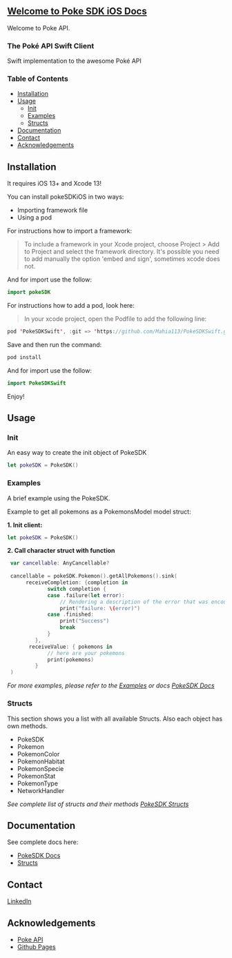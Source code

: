 ## [Welcome to Poke SDK iOS Docs](index.md)

Welcome to Poke API.


### The Poké API Swift Client

Swift implementation to the awesome Poké API


### Table of Contents 

- [Installation](#installation)
- [Usage](#usage)
  - [Init](#init)
  - [Examples](#examples)
  - [Structs](#structs)
- [Documentation](#documentation)
- [Contact](#contact)
- [Acknowledgements](#acknowledgements)


<!-- INSTALLATION -->
## Installation

It requires iOS 13+ and Xcode 13!

You can install pokeSDKiOS in two ways: 

- Importing framework file
- Using a pod

For instructions how to import a framework:

> To include a framework in your Xcode project, choose Project > Add to Project and select the framework directory. It's possible you need to add manually the option 'embed and sign', sometimes xcode does not.

And for import use the follow: 

```swift
import pokeSDK
```

For instructions how to add a pod, look here: 

> In your xcode project, open the Podfile to add the following line: 

```swift
pod 'PokeSDKSwift', :git => 'https://github.com/Mahia113/PokeSDKSwift.git'
```

Save and then run the command: 

```swift
pod install
```

And for import use the follow: 

```swift
import PokeSDKSwift
```

Enjoy!


<!-- USAGE EXAMPLES -->
## Usage

### Init

An easy way to create the init object of PokeSDK

```swift
let pokeSDK = PokeSDK()
```

### Examples

A brief example using the PokeSDK.

Example to get all pokemons as a PokemonsModel model struct:

**1. Init client:**
```swift
let pokeSDK = PokeSDK()
```

**2. Call character struct with function**
```swift
 var cancellable: AnyCancellable?
    
 cancellable = pokeSDK.Pokemon().getAllPokemons().sink(
      receiveCompletion: {completion in
             switch completion {
             case .failure(let error):
                 // Rendering a description of the error that was encountered:
                 print("failure: \(error)")
             case .finished:
                 print("Success")
                 break
             }
         },
       receiveValue: { pokemons in
             // here are your pokemons
             print(pokemons)
         }
 )
```

*For more examples, please refer to the [Examples](https://mahia113.github.io/pokeSDKiOS/) or docs [PokeSDK Docs](https://mahia113.github.io/pokeSDKiOS/)*


### Structs

This section shows you a list with all available Structs. Also each object has own methods. 

- PokeSDK
- Pokemon
- PokemonColor
- PokemonHabitat
- PokemonSpecie
- PokemonStat
- PokemonType
- NetworkHandler

*See complete list of structs and their methods [PokeSDK Structs](docs/objects.md)*

## Documentation

See complete docs here: 

- [PokeSDK Docs](https://mahia113.github.io/pokeSDKiOS/)
- [Structs](docs/objects.md)


## Contact

[LinkedIn](https://www.linkedin.com/in/jos%C3%A9-luis-l-01556583/)

## Acknowledgements

- [Poke API](https://pokeapi.co/)
- [Github Pages](https://pages.github.com/)
